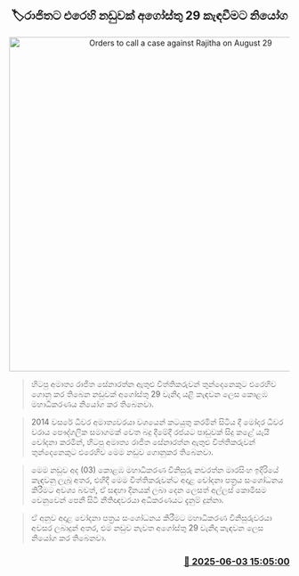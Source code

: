 <p align='center'><b><h2 align='center' title='Orders to call a case against Rajitha on August 29'>🏷රාජිතට එරෙහි නඩුවක් අගෝස්තු 29 කැඳවීමට නියෝග</h2></b></p>
<p align='center'><img src='https://helakuru.sgp1.cdn.digitaloceanspaces.com/esana/images/lib/rajitha-senarathne-archived.jpg' width='600' alt='Orders to call a case against Rajitha on August 29'></p>

> හිටපු අමාත්‍ය රාජිත සේනාරත්න ඇතුළු විත්තිකරුවන් තුන්දෙනෙකුට එරෙහිව ගොනු කර තිබෙන නඩුවක් අගෝස්තු 29 වැනිදා යළි කැඳවන ලෙස කොළඹ මහාධිකරණය නියෝග කර තිබෙනවා.

> 2014 වසරේ ධීවර අමාත්‍යවරයා වශයෙන් කටයුතු කරමින් සිටිය දී මෝදර ධීවර වරාය පෞද්ගලික සමාගමක් වෙත බදු දීමේදී රජයට පාඩුවක් සිදු කළේ යැයි චෝදනා කරමින්, හිටපු අමාත්‍ය රාජිත සේනාරත්න ඇතුළු විත්තිකරුවන් තුන්දෙනෙකුට එරෙහිව මෙම නඩුව ගොනුකර තිබෙනවා.

> මෙම නඩුව අද (03) කොළඹ මහාධිකරණ විනිසුරු නවරත්න මාරසිංහ ඉදිරියේ කැඳවනු ලැබූ අතර, එහිදී මෙම විත්තිකරුවන්ට අදාළ චෝදනා පත්‍රය සංශෝධනය කිරීමට අවශ්‍ය බවත්, ඒ සඳහා දිනයක් ලබා දෙන ලෙසත් අල්ලස් කොමිසම වෙනුවෙන් පෙනී සිටී නීතිඥවරයා අධිකරණයට දැනුම් දුන්නා.

> ඒ අනුව අදාළ චෝදනා පත්‍රය සංශෝධනය කිරීමට මහාධිකරණ විනිසුරුවරයා අවසර ලබාදුන් අතර, එම නඩුව නැවත අගෝස්තු 29 වැනිදා කැඳවන ලෙස නියෝග කර තිබෙනවා.



<h3 align='right'><a href='https://www.helakuru.lk/esana/p/110659/'>📅 2025-06-03 15:05:00</a></h3>
